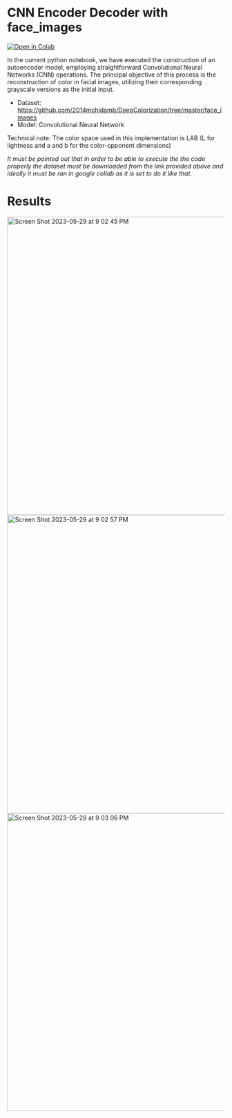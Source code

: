 # CNN Encoder Decoder with face_images

[![Open in Colab](https://colab.research.google.com/assets/colab-badge.svg)](https://colab.research.google.com/github/adriangar8/Artificial-Intelligence-degree_UAB/blob/master/CNN_Encoder_Decoder_face_images.ipynb)

In the current python notebook, we have executed the construction of an autoencoder model, employing straightforward Convolutional Neural Networks (CNN) operations. The principal objective of this process is the reconstruction of color in facial images, utilizing their corresponding grayscale versions as the initial input.

- Dataset: https://github.com/2014mchidamb/DeepColorization/tree/master/face_images
- Model: Convolutional Neural Network

Technical note: The color space used in this implementation is LAB (L for lightness and a and b for the color-opponent dimensions)

*It must be pointed out that in order to be able to execute the the code properly the dataset must be downloaded from the link provided above and ideally it must be ran in google collab as it is set to do it like that.*

# Results

<img width="691" alt="Screen Shot 2023-05-29 at 9 02 45 PM" src="https://github.com/DCC-UAB/dlnn-project_ia-group_03/assets/113826268/3896f744-b46b-4720-a860-9815e18bf783">

<img width="691" alt="Screen Shot 2023-05-29 at 9 02 57 PM" src="https://github.com/DCC-UAB/dlnn-project_ia-group_03/assets/113826268/96c6e589-d96f-48bd-a05f-c8c1872534b0">

<img width="690" alt="Screen Shot 2023-05-29 at 9 03 06 PM" src="https://github.com/DCC-UAB/dlnn-project_ia-group_03/assets/113826268/84edf529-a2b3-483a-be30-8d510e600daa">
